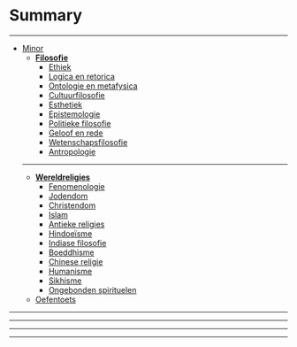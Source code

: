 # Summary

------

- [Minor](minor/minor.md)
    - [**Filosofie**](minor/filosofie/filosofie.md)
        - [Ethiek](minor/filosofie/ethiek.md)
        - [Logica en retorica](minor/filosofie/logica-en-retorica.md)
        - [Ontologie en metafysica](minor/filosofie/ontologie-en-metafysica.md)
        - [Cultuurfilosofie](minor/filosofie/cultuur-filosofie.md)
        - [Esthetiek](minor/filosofie/esthetiek.md)
        - [Epistemologie](minor/filosofie/epistemologie.md)
        - [Politieke filosofie](minor/filosofie/politieke-filosofie.md)
        - [Geloof en rede](minor/filosofie/geloof-en-rede.md)
        - [Wetenschapsfilosofie](minor/filosofie/wetenschapsfilosofie.md)
        - [Antropologie](minor/filosofie/antropologie.md)
    ------
    - [**Wereldreligies**](minor/wereldreligies/wereldreligies.md)
        - [Fenomenologie](minor/wereldreligies/fenomenologie.md)
        - [Jodendom](minor/wereldreligies/jodendom.md)
        - [Christendom](minor/wereldreligies/christendom.md)
        - [Islam](minor/wereldreligies/islam.md)
        - [Antieke religies](minor/wereldreligies/antieke-religies.md)
        - [Hindoeïsme](minor/wereldreligies/hindoeisme.md)
        - [Indiase filosofie](minor/wereldreligies/indiase-filosofie.md)
        - [Boeddhisme](minor/wereldreligies/boeddhisme.md)
        - [Chinese religie](minor/wereldreligies/chinese-religie.md)
        - [Humanisme](minor/wereldreligies/humanisme.md)
        - [Sikhisme](minor/wereldreligies/sikhisme.md)
        - [Ongebonden spirituelen](minor/wereldreligies/ongeboden-spirituelen.md)
    - [Oefentoets](minor/oefentoets.md)

------
<!-- Afgerond
* IDEPA
    - Creational patterns
        + [Abstract factory](idepa/creational-patterns/abstract-factory.md)
        + [Factory Method](idepa/creational-patterns/factory-method.md)
        + [Singleton](idepa/creational-patterns/singleton.md)
    - Structural patterns
        * [Adapter](idepa/structural-patterns/adapter.md)
        * [Composite](idepa/structural-patterns/composite.md)
        * [Decorator](idepa/structural-patterns/decorator.md)
        * [Facade](idepa/structural-patterns/facade.md)
    - Behavorial
        * [Command](idepa/behavorial-patterns/command.md)
        * [Iterator](idepa/behavorial-patterns/iterator.md)
        * [Observer](idepa/behavorial-patterns/observer.md)
        * [Strategy](idepa/behavorial-patterns/strategy.md)
        * [Template methode](idepa/behavorial-patterns/template-method.md)
        * [State](idepa/behavorial-patterns/state.md)
        * [Proxy](idepa/behavorial-patterns/proxy.md)
-->
------
<!-- Afgerond
* Introductie organisatiekunde
    * [Organisatie,omgeving,leiderschap,cultuur](iitorg/chapter-1.md)
    * [Valuechain,Mintzberg,contingentie,levenscyclus](iitorg/chapter-2.md)
    * [Greiner:ontwikkelingvanorganisaties](iitorg/chapter-3.md)
    * [Rechtsvormen,PMC,BCG,PLC,Leeflang,Copeland](iitorg/chapter-4.md)
    * [Promotie,plaats,distributieenkanalen](iitorg/chapter-5.md)
    * [Kosten,(prijs)strategieën,prijselasticiteit,winst](iitorg/chapter-6.md)
    * [Personeel,Maslow,Herzberg,marketingmix/PLC](iitorg/chapter-7.md)
 -->
------

<!-- Afgerond
* Kwaliteit in de IT
    * [Introductie Kwaliteit](iqua/chapter-1.md)
    * [Software Ontwikkelmethoden](iqua/chapter-2.md)
    * [Kwaliteitsmodellen I](iqua/chapter-3.md)
    * [Kwaliteitsmodellen II](iqua/chapter-4.md)
    * [Projectmanagement](iqua/chapter-5.md)
    * [Standaarden](iqua/chapter-6.md)
    * [Auditing](iqua/chapter-7.md)
 -->
------

<!-- Afgerond
* Ethiek 
    * [Moraal een kwestie van oordelen](ieth/chapter-1.md)
    * [Normen, waarden en deugden](ieth/chapter-2.md)
    * [Verantwoordelijkheid](ieth/chapter-3.md)
    * [Vrijheid](ieth/chapter-4.md)
    * [Rechten](ieth/chapter-5.md)
    * [Rechtvaardigheid](ieth/chapter-6.md)
    * [Integriteit en morele competentie](ieth/chapter-7.md) 
-->

<!-- Not complete
* Introduction to network security
    * [Security](isec/chapter-1.md)
    * [Checking](isec/chapter-2.md)
    * [Encryptie](isec/chapter-3.md)
    * [VPN](isec/chapter-4.md)
    * [Applicaties](isec/chapter-5.md) 
-->

<!-- Not complete
* Logica
    * [Logica](ilg1/chapter-1.md)
    * [Verzamelingen](ilg1/chapter-2.md)
    * [Relaties](ilg1/chapter-3.md)
-->

<!-- Not taking this class anymore 
* [Kennismanagement](ikema/ikema.md)
    * [Sheets]()
        * [Wat is kennismanagement?](ikema/chapter-1.md)
        * [Wie doet eraan en hoe?](ikema/chapter-2.md)
        * [Analyseren ist-situatie](ikema/chapter-3.md)
        * [Kennismanagement-instrumentarium](ikema/chapter-4.md)
        * [Kennistechnologie](ikema/chapter-5.md)
        * [KM-uitwerking & intellectueel kapitaal](ikema/chapter-6.md) 
-->
